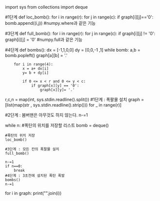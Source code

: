 import sys
from collections import deque

#1단계
def loc_bomb():
    for i in range(r):
        for j in range(c):
            if graph[i][j]=='0':
                bomb.append((i,j)) #numpy.where과 같은 기능

#3단계
def full_bomb():
    for i in range(r):
        for j in range(c):
            if graph[i][j] != '0':
                graph[i][j] = '0' #numpy.full과 같은 기능

#4단계
def bombs():
    dx = [-1,1,0,0]
    dy = [0,0,-1 ,1]
    while bomb:
        a,b = bomb.popleft()
        graph[a][b] = '.'
        
        for i in range(4):
            x = a+ dx[i]
            y= b + dy[i]
            
            if 0 <= x < r and 0 <= y < c:
                if graph[x][y] == '0':
                    graph[x][y]= '.'
                    
r,c,n = map(int, sys.stdin.readline().split())
#1단계 : 폭팔물 설치
graph = [list(map(str , sys.stdin.readline().strip())) for _ in range(r)]

#2단계 : 봄버맨은 아무것도 하지 않는다.
n-=1

while n:
    #폭탄의 위치를 저장할 리스트
    bomb = deque()
    
    #폭탄의 위치 저장
    loc_bomb()
    
    #3단계 : 모든 칸의 폭팔물 설치
    full_bomb()
    
    n-=1
    if n==0:
        break
    #4단계 : 3초전에 설치된 폭탄 폭발
    bombs()
    n-=1
    
for i in graph:
    print("".join(i))